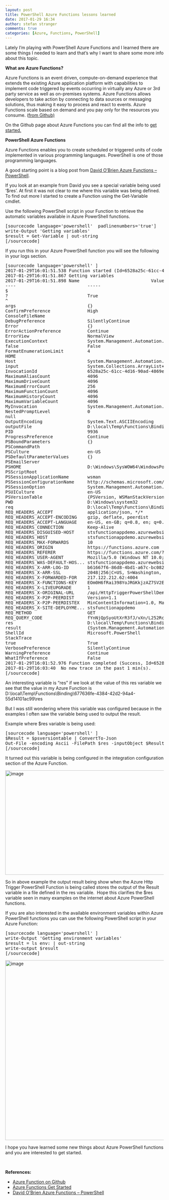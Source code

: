 ```yaml
---
layout: post
title: PowerShell Azure Functions lessons learned
date: 2017-01-29 16:34
author: stefan stranger
comments: true
categories: [Azure, Functions, PowerShell]
---
```

<p>Lately I’m playing with PowerShell Azure Functions and I learned there are some things I needed to learn and that’s why I want to share some more info about this topic.</p> <p><strong>What are Azure Functions?</strong></p> <p>Azure Functions is an event driven, compute-on-demand experience that extends the existing Azure application platform with capabilities to implement code triggered by events occurring in virtually any Azure or 3rd party service as well as on-premises systems. Azure Functions allows developers to take action by connecting to data sources or messaging solutions, thus making it easy to process and react to events. Azure Functions scale based on demand and you pay only for the resources you consume. (<a href="https://github.com/Azure/Azure-Functions/" target="_blank">from Github)</a></p> <p>On the Github page about Azure Functions you can find all the info to <a href="https://functions.azure.com/" target="_blank">get started.</a></p> <p><strong>PowerShell Azure Functions</strong></p> <p>Azure Functions enables you to create scheduled or triggered units of code implemented in various programming languages. PowerShell is one of those programming languages.</p> <p>A good starting point is a blog post from <a href="https://david-obrien.net/2016/07/azure-functions-PowerShell/" target="_blank">David O’Brien Azure Functions – PowerShell</a>. </p> <p>If you look at an example from David you see a special variable being used ‘$res’. At first it was not clear to me where this variable was being defined. To find out more I started to create a Function using the Get-Variable cmdlet.</p> <p>Use the following PowerShell script in your Function to retrieve the automatic variables available in Azure PowerShell functions.</p> <div id="scid:C89E2BDB-ADD3-4f7a-9810-1B7EACF446C1:1374e85e-7abf-49de-8b93-be37f069cdd5" class="wlWriterEditableSmartContent" style="float: none;padding-bottom: 0px;padding-top: 0px;padding-left: 0px;margin: 0px;padding-right: 0px"><pre>
[sourcecode language='powershell'  padlinenumbers='true']
write-Output &#039;Getting variables&#039;
$result = Get-Variable | out-string
[/sourcecode]
</pre>
</div>
<p>If you run this in your Azure PowerShell function you will see the following in your logs section.</p>
<div id="scid:C89E2BDB-ADD3-4f7a-9810-1B7EACF446C1:f5f1c948-38b2-4b89-9b47-dc0581465470" class="wlWriterEditableSmartContent" style="float: none;padding-bottom: 0px;padding-top: 0px;padding-left: 0px;margin: 0px;padding-right: 0px"><pre>
[sourcecode language='powershell' ]
2017-01-29T16:01:51.538 Function started (Id=6528a25c-61cc-4d16-90ad-4869e47dc599)
2017-01-29T16:01:51.867 Getting variables
2017-01-29T16:01:51.898 Name                           Value                                            
----                           -----                                            
$                                                                               
?                              True                                             
^                                                                               
args                           {}                                               
ConfirmPreference              High                                             
ConsoleFileName                                                                 
DebugPreference                SilentlyContinue                                 
Error                          {}                                               
ErrorActionPreference          Continue                                         
ErrorView                      NormalView                                       
ExecutionContext               System.Management.Automation.EngineIntrinsics    
false                          False                                            
FormatEnumerationLimit         4                                                
HOME                                                                            
Host                           System.Management.Automation.Internal.Host.Int...
input                          System.Collections.ArrayList+ArrayListEnumerat...
InvocationId                   6528a25c-61cc-4d16-90ad-4869e47dc599             
MaximumAliasCount              4096                                             
MaximumDriveCount              4096                                             
MaximumErrorCount              256                                              
MaximumFunctionCount           4096                                             
MaximumHistoryCount            4096                                             
MaximumVariableCount           4096                                             
MyInvocation                   System.Management.Automation.InvocationInfo      
NestedPromptLevel              0                                                
null                                                                            
OutputEncoding                 System.Text.ASCIIEncoding                        
outputFile                     D:\local\Temp\Functions\Binding\6528a25c-61cc-...
PID                            9936                                             
ProgressPreference             Continue                                         
PSBoundParameters              {}                                               
PSCommandPath                                                                   
PSCulture                      en-US                                            
PSDefaultParameterValues       {}                                               
PSEmailServer                                                                   
PSHOME                         D:\Windows\SysWOW64\WindowsPowerShell\v1.0       
PSScriptRoot                                                                    
PSSessionApplicationName       wsman                                            
PSSessionConfigurationName     http://schemas.microsoft.com/powershell/Micros...
PSSessionOption                System.Management.Automation.Remoting.PSSessio...
PSUICulture                    en-US                                            
PSVersionTable                 {PSVersion, WSManStackVersion, SerializationVe...
PWD                            D:\Windows\system32                              
req                            D:\local\Temp\Functions\Binding\6528a25c-61cc-...
REQ_HEADERS_ACCEPT             application/json, */*                            
REQ_HEADERS_ACCEPT-ENCODING    gzip, deflate, peerdist                          
REQ_HEADERS_ACCEPT-LANGUAGE    en-US, en-GB; q=0.8, en; q=0.6, nl-NL; q=0.4, ...
REQ_HEADERS_CONNECTION         Keep-Alive                                       
REQ_HEADERS_DISGUISED-HOST     stsfunctionappdemo.azurewebsites.net             
REQ_HEADERS_HOST               stsfunctionappdemo.azurewebsites.net             
REQ_HEADERS_MAX-FORWARDS       10                                               
REQ_HEADERS_ORIGIN             https://functions.azure.com                      
REQ_HEADERS_REFERER            https://functions.azure.com/?trustedAuthority=...
REQ_HEADERS_USER-AGENT         Mozilla/5.0 (Windows NT 10.0; Win64; x64) Appl...
REQ_HEADERS_WAS-DEFAULT-HOS... stsfunctionappdemo.azurewebsites.net             
REQ_HEADERS_X-ARR-LOG-ID       b61667f6-86d8-4bd1-a67c-bc0821ee2170             
REQ_HEADERS_X-ARR-SSL          2048|256|C=US, S=Washington, L=Redmond, O=Micr...
REQ_HEADERS_X-FORWARDED-FOR    217.122.212.62:4004                              
REQ_HEADERS_X-FUNCTIONS-KEY    EOm0H6fRai398YoJRGKkjzAZ7SV2E/zgnOjTaCOVs55W8h...
REQ_HEADERS_X-LIVEUPGRADE      1                                                
REQ_HEADERS_X-ORIGINAL-URL     /api/HttpTriggerPowerShellDemo?code=fYnNjQpSyo...
REQ_HEADERS_X-P2P-PEERDIST     Version=1.1                                      
REQ_HEADERS_X-P2P-PEERDISTEX   MinContentInformation=1.0, MaxContentInformati...
REQ_HEADERS_X-SITE-DEPLOYME... stsfunctionappdemo                               
REQ_METHOD                     GET                                              
REQ_QUERY_CODE                 fYnNjQpSyoUtXrR3fJ/vXn/L252RcTrzaeVFGP5vsMG6aa...
res                            D:\local\Temp\Functions\Binding\6528a25c-61cc-...
result                         {System.Management.Automation.PSVariable, Syst...
ShellId                        Microsoft.PowerShell                             
StackTrace                                                                      
true                           True                                             
VerbosePreference              SilentlyContinue                                 
WarningPreference              Continue                                         
WhatIfPreference               False
2017-01-29T16:01:52.976 Function completed (Success, Id=6528a25c-61cc-4d16-90ad-4869e47dc599)
2017-01-29T16:03:40  No new trace in the past 1 min(s).
[/sourcecode]
</pre>
</div>
<p>An interesting variable is “res” if we look at the value of this res variable we see that the value in my Azure Function is D:\local\Temp\Functions\Binding\677636fe-4384-42d2-94a4-55d14101ac99\res</p>
<p>But I was still wondering where this variable was configured because in the examples I often saw the variable being used to output the result.</p>
<p>Example where $res variable is being used:</p>
<div id="scid:C89E2BDB-ADD3-4f7a-9810-1B7EACF446C1:f355e4b7-52de-4ac1-8c1e-b013424e7ffa" class="wlWriterEditableSmartContent" style="float: none;padding-bottom: 0px;padding-top: 0px;padding-left: 0px;margin: 0px;padding-right: 0px"><pre>
[sourcecode language='powershell' ]
$Result = $psversiontable | ConvertTo-Json
Out-File -encoding Ascii -FilePath $res -inputObject $Result
[/sourcecode]
</pre>
</div>
<p><strong></strong> It turned out this variable is being configured in the integration configuration section of the Azure Function.</p>
<p><a href="https://stefanstranger.github.io/assets/image790.png"><img title="image" style="border-top: 0px;border-right: 0px;border-bottom: 0px;padding-top: 0px;padding-left: 0px;border-left: 0px;margin: 0px;padding-right: 0px" border="0" alt="image" src="https://stefanstranger.github.io/assets/image_thumb684.png" width="668" height="332"></a></p>
<p>So in above example the output result being show when the Azure Http Trigger PowerShell Function is being called stores the output of the Result variable in a file defined in the res variable.&nbsp; Hope this clarifies the $res variable seen in many examples on the internet about Azure PowerShell functions.</p>
<p>If you are also interested in the available environment variables within Azure PowerShell functions you can use the following PowerShell script in your Azure Function:</p>
<div id="scid:C89E2BDB-ADD3-4f7a-9810-1B7EACF446C1:35c5511a-58ed-4adc-885e-20b4afe8cc01" class="wlWriterEditableSmartContent" style="float: none;padding-bottom: 0px;padding-top: 0px;padding-left: 0px;margin: 0px;padding-right: 0px"><pre>
[sourcecode language='powershell' ]
write-Output &#039;Getting environment variables&#039;
$result = ls env: | out-string
write-output $result
[/sourcecode]
</pre>
</div>
<p><a href="https://stefanstranger.github.io/assets/image792.png"><img title="image" style="border-top: 0px;border-right: 0px;border-bottom: 0px;padding-top: 0px;padding-left: 0px;border-left: 0px;margin: 0px;padding-right: 0px" border="0" alt="image" src="https://stefanstranger.github.io/assets/image_thumb685.png" width="718" height="572"></a><br></p>
<p>I hope you have learned some new things about Azure PowerShell functions and you are interested to get started.</p>
<p>&nbsp;</p>
<p><strong>References:</strong></p>
<ul>
<li><a href="https://github.com/Azure/Azure-Functions/" target="_blank">Azure Function on Github</a> 
<li><a href="https://functions.azure.com/" target="_blank">Azure Functions Get Started</a> 
<li><a href="https://david-obrien.net/2016/07/azure-functions-PowerShell/" target="_blank">David O’Brien Azure Functions – PowerShell</a></li></ul>
